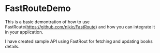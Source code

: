 # FastRouteDemo
This is a basic demontration of how to use FastRoute(https://github.com/nikic/FastRoute) and how you can integrate it in your application.

I have created sample API using FastRout for fetching and updating books details.
